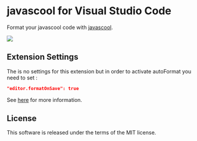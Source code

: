 # javascool for Visual Studio Code
Format your javascool code with [javascool](https://marketplace.visualstudio.com/items?itemName=meshredded.javascool).

![](https://user-images.githubusercontent.com/10856604/56322907-970ab600-616a-11e9-8945-0b4eb57d8eae.gif)


## Extension Settings
The is no settings for this extension but in order to activate autoFormat you need to set :
```json
"editor.formatOnSave": true
```
See [here](https://stackoverflow.com/questions/39494277/how-do-you-format-code-on-save-in-vs-code) for more information.

## License
This software is released under the terms of the MIT license.